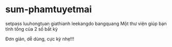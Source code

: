 # sum-phamtuyetmai
setpass
luuhongtuan
giathianh
leekangdo
bangquang
Một thư viện giúp bạn tính tổng của 2 số bất kỳ

Đơn giản, dễ dùng, cực kỳ nhẹ!!!
